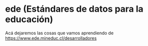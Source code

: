 # ede (Estándares de datos para la educación)
Acá dejaremos las cosas que vamos aprendiendo de
https://www.ede.mineduc.cl/desarrolladores
